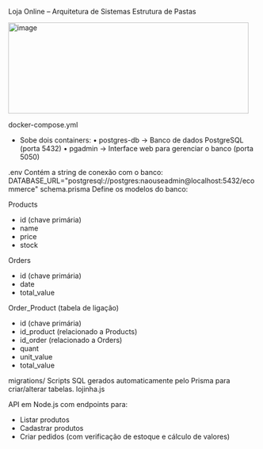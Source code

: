 Loja Online – Arquitetura de Sistemas
Estrutura de Pastas

<img width="485" height="184" alt="image" src="https://github.com/user-attachments/assets/5cb972a7-670e-4449-a29a-07b73c56db5d" />


docker-compose.yml

- Sobe dois containers:
  • postgres-db → Banco de dados PostgreSQL (porta 5432)
  • pgadmin → Interface web para gerenciar o banco (porta 5050)

.env
Contém a string de conexão com o banco:
DATABASE_URL="postgresql://postgres:naouseadmin@localhost:5432/ecommerce"
schema.prisma
Define os modelos do banco:

Products
- id (chave primária)
- name
- price
- stock

Orders
- id (chave primária)
- date
- total_value

Order_Product (tabela de ligação)
- id (chave primária)
- id_product (relacionado a Products)
- id_order (relacionado a Orders)
- quant
- unit_value
- total_value

migrations/
Scripts SQL gerados automaticamente pelo Prisma para criar/alterar tabelas.
lojinha.js

API em Node.js com endpoints para:
- Listar produtos
- Cadastrar produtos
- Criar pedidos (com verificação de estoque e cálculo de valores)



